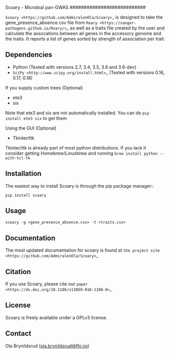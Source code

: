 Scoary - Microbial pan-GWAS
###########################

`Scoary <https://github.com/AdmiralenOla/Scoary>`_ is designed to take the gene_presence_absence.csv file from `Roary <https://sanger-pathogens.github.io/Roary/>`_ as well as a traits file created by the user and calculate the assocations between all genes in the accessory genome and the traits. It reports a list of genes sorted by strength of association per trait.

Dependencies
------------
- Python (Tested with versions 2.7, 3.4, 3.5, 3.6 and 3.6-dev)
- `SciPy <http://www.scipy.org/install.html>`_ (Tested with versions 0.16, 0.17, 0.18)

If you supply custom trees (Optional)

- ete3
- six

Note that ete3 and six are not automatically installed. You can do `pip install ete3 six` to get them

Using the GUI (Optional)

- Tkinter/ttk

Tkinter/ttk is already part of most python distributions. If you lack it consider getting Homebrew/Linuxbrew and running `brew install python --with-tcl-tk`

Installation
------------
The easiest way to install Scoary is through the pip package manager::

    pip install scoary

Usage
-----
    scoary -g <gene_presence_absence.csv> -t <traits.csv>

Documentation
-------------
The most updated documentation for scoary is found at `the project site <https://github.com/AdmiralenOla/Scoary>`_

Citation
--------
If you use Scoary, please cite our `paper <https://dx.doi.org/10.1186/s13059-016-1108-8>`_

License
-------
Scoary is freely available under a GPLv3 license.

Contact
-------
Ola Brynildsrud (ola.brynildsrud@fhi.no)
